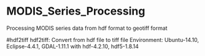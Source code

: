 MODIS_Series_Processing
=======================

Processing MODIS series data from hdf format to geotiff format

#hdf2tiff
hdf2tiff: Convert from hdf file to tiff file
Environment: Ubuntu-14.10, Eclipse-4.4.1, GDAL-1.11.1 with hdf-4.2.10, hdf5-1.8.14
